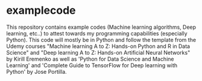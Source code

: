 # examplecode

This repository contains example codes (Machine learning algorithms, Deep learning, etc..) to attest towards my programming capabilities (especially Python). This code will mostly be in Python and follow the template from the Udemy courses "Machine learning A to Z: Hands-on Python and R in Data Science" and "Deep learning A to Z: Hands-on Artificial Neural Networks" by Kirill Eremenko as well as 'Python for Data Science and Machine Learning' and 'Complete Guide to TensorFlow for Deep learning with Python' by Jose Portilla.

